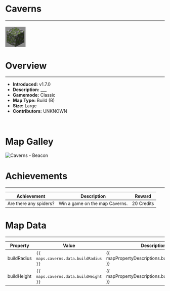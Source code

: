 <!-- replace _map_ with the actual map name -->
<!-- change gamemode type for the Map data description  -->
# Caverns

***

#### ![cavernsicon](../assets/maps/caverns/caverns-icon.jpg)

# Overview
***
- **Introduced:** v1.7.0
- **Description:** ___
- **Gamemode:** Classic
- **Map Type:** Build (B)
- **Size:** Large
- **Contributors:** UNKNOWN

<br />  

# Map Galley
![Caverns - Beacon](../assets/maps/caverns/ '')

# Achievements
***

| Achievement | Description | Reward |
| ----- | ----- | ------ |
| Are there any spiders? | Win a game on the map Caverns. | 20 Credits |



# Map Data
***

| Property | Value | Description |
| ----------- | ----------- | ------ |
| buildRadius |`{{ maps.caverns.data.buildRadius }}`| {{ mapPropertyDescriptions.buildRadius.classic }} |
| buildHeight |`{{ maps.caverns.data.buildHeight }}`| {{ mapPropertyDescriptions.buildHeight.classic }} |